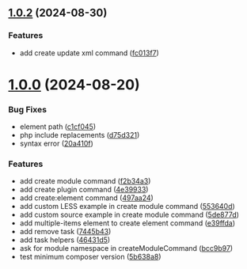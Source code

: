 ## [1.0.2](https://github.com/yootheme/starter-utils/compare/1.0.1...1.0.2) (2024-08-30)


### Features

* add create update xml command ([fc013f7](https://github.com/yootheme/starter-utils/commit/fc013f77241f144755ef46d40c0bf61ab1fea2df))



# [1.0.0](https://github.com/yootheme/starter-utils/compare/497aa24b246fb9f0f867768094e8945dd55590e8...1.0.0) (2024-08-20)

### Bug Fixes

- element path ([c1cf045](https://github.com/yootheme/starter-utils/commit/c1cf045e5f60a317feb1b4d3b9589c9eac260481))
- php include replacements ([d75d321](https://github.com/yootheme/starter-utils/commit/d75d3213f0bcd156a8a1588bc3a4f91f173e7779))
- syntax error ([20a410f](https://github.com/yootheme/starter-utils/commit/20a410f7609fdb3fd81f08d56bccdaa1fd205f64))

### Features

- add create module command ([f2b34a3](https://github.com/yootheme/starter-utils/commit/f2b34a355a5fd47f101d617a04d7fb4e37aed3e0))
- add create plugin command ([4e39933](https://github.com/yootheme/starter-utils/commit/4e3993354f200b6ea418a6068f3bb43f7c4bbebc))
- add create:element command ([497aa24](https://github.com/yootheme/starter-utils/commit/497aa24b246fb9f0f867768094e8945dd55590e8))
- add custom LESS example in create module command ([553640d](https://github.com/yootheme/starter-utils/commit/553640d47b573e74bdab7dd387d287a94eb08979))
- add custom source example in create module command ([5de877d](https://github.com/yootheme/starter-utils/commit/5de877d1f238843b3b388ed6d75e9563a2d030f9))
- add multiple-items element to create element command ([e39ffda](https://github.com/yootheme/starter-utils/commit/e39ffdab7cf0e8b30ff62100e8ae89c85e188187))
- add remove task ([7445b43](https://github.com/yootheme/starter-utils/commit/7445b4387f9bbe43c889de4443d9842e7e566e96))
- add task helpers ([46431d5](https://github.com/yootheme/starter-utils/commit/46431d5ec78c64c96076d3da110a39807b98674e))
- ask for module namespace in createModuleCommand ([bcc9b97](https://github.com/yootheme/starter-utils/commit/bcc9b97105141b9eb22289883c64d2445766469d))
- test minimum composer version ([5b638a8](https://github.com/yootheme/starter-utils/commit/5b638a8d7166b9c3296da002e6f4b04f5ec57337))
